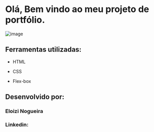 
# Olá, Bem vindo ao meu projeto de portfólio.

![image](.)

## Ferramentas utilizadas:

* HTML

* CSS

* Flex-box

## Desenvolvido por:

### Eloizi Nogueira

### Linkedin: 

